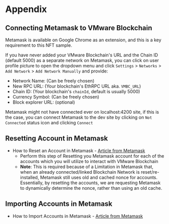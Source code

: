# Appendix

## Connecting Metamask to VMware Blockchain

Metamask is available on Google Chrome as an extension, and this is a key requirement
to this NFT sample.

If you have never added your VMware Blockchain's URL and the Chain ID (default 5000)
as a separate network on Metamask, you can click on user profile picture to open the
dropdown menu and click `Settings` > `Networks` > `Add Network` > `Add Network Manually`
and provide:

- Network Name: (Can be freely chosen)
- New RPC URL: (Your blockchain's EthRPC URL aka. `VMBC_URL`)
- Chain ID: (Your blockchain's `chainId`, default is usually 5000)
- Currency Symbol: (Can be freely chosen)
- Block explorer URL: (optional)

Metamask might not have connected ever on localhost:4200 site, if this is the case,
you can connect Metamask to the dev site by clicking on `Not Connected` status icon
and clicking `Connect`

## Resetting Account in Metamask
- How to Reset an Account in Metamask - [Article from Metamask](https://metamask.zendesk.com/hc/en-us/articles/360015488891-How-to-reset-an-account)
    - Perform this step of Resetting you Metamask account for each of the accounts which you will utilize to interact with VMware Blockchain
    - **Note**: This is required because of a Limitation in Metamask that, when an already connected/linked Blockchain Network is reset/re-installed, Metamask still uses old and cached nonce for accounts. Essentially, by resetting the accounts, we are requesting Metamask to dynamically determine the nonce, rather than using an old cache.

## Importing Accounts in Metamask
- How to Import Accounts in Metamask - [Article from Metamask](https://metamask.zendesk.com/hc/en-us/articles/360015489331-How-to-import-an-account)